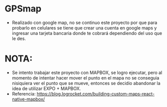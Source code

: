 # GPSmap
- Realizado con google map, no se continuo este proyecto por que para probarlo en celulares se tiene que crear una cuenta en google maps y ingresar una tarjeta bancaria donde te cobrará dependiendo del uso que le des.

# NOTA:
- Se intento trabajar este proyecto con MAPBOX, se logro ejecutar, pero al momento de intentar hacer mover el punto en el mapa no se conseguia nisiquiera ver el punto que se mueve, entonces se decidio abandonar la idea de utilizar EXPO + MAPBOX.
- Referencia: https://blog.logrocket.com/building-custom-maps-react-native-mapbox/
